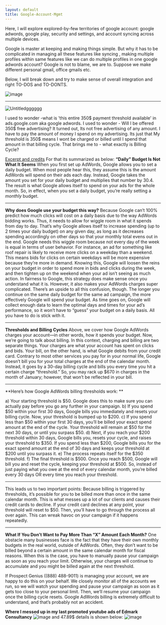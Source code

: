 ```yaml
---
layout: default
title: Google-Account-Mgmt
---
```


Here, I will explore explored-by-few territories of google account: google adwords, google play, security and settings, and account syncing across multiple devices.

Google is master at keeping and making things simple. But why it has to be complicated in managing all these features like syncing , making multiple profiles within same features like we can do multiple profiles in one google adwords account?
Google is not to blame, we are to. Suppose we make different personal gmail, office gmails etc.

Below, I will break down and try to make sense of overall integration and right TO-DOS and TO-DONTS.

![image](https://user-images.githubusercontent.com/11883023/152491914-ae798da1-18d6-484e-8113-fc2669e77edf.png)

---
![Untitledgggggg](https://user-images.githubusercontent.com/11883023/152497103-33b8f770-790d-40aa-9445-5e35788ece6f.png)

I used to wonder -what is 'this entire 350$ payment threshold available' in ads.google.com aka google adwords. 
I used to wonder - Will I be offered 350$ free advertising?
It turned out, Its not free advertising of any amount. 
I have to pay the amount of money I spend on my advertising.
Its just that My threshold is 350$ means I wont be charged or billed until I spend that amount in that billing cycle.
That brings me to - what exactly is Billing Cycle?

[Excerpt and credits](https://www.prospectgenius.com/blog/google-adwords-billing/)
For that its summarized as below:
**“Daily” Budget Is Not What It Seems**
  When you first set up AdWords, Google allows you to set a daily budget. When most people hear this, they assume this is the amount AdWords will spend on their ads each day. Instead, Google takes the amount you set for your daily budget and multiplies that number by 30.4. The result is what Google allows itself to spend on your ads for the whole month. So, in effect, when you set a daily budget, you’re really setting a *monthly* budget.

---
**Why does Google use your budget this way?**
  Because Google can’t 100% predict how much clicks will cost on a daily basis due to the way AdWords bidding works. Thus, it needs to allow for wiggle room in what it spends from day to day. That’s why Google allows itself to increase spending (up to 2 times your daily budget) on any given day, as long as it decreases spending accordingly on other days so that your monthly total evens out in the end. Google needs this wiggle room because not every day of the week is equal in terms of user behavior. For instance, an ad for something like roof repair is likely to receive more clicks on a weekday than a weekend. This means bids for clicks on certain weekdays will be more expensive because they’re more in demand. Knowing this, Google will loosen the reins on your budget in order to spend more in bids and clicks during the week, and then tighten up on the weekend when your ad isn’t seeing as much action. In fairness to Google, this strategy does make sense once you understand what it is. However, it also makes your AdWords charges super complicated. There’s an upside to all this confusion, though. The longer you continue on the same daily budget for the same ad campaign, the more effectively Google will spend your budget. As time goes on, Google will collect enough data to learn the optimal days and times for your ad’s performance, so it won’t have to “guess” your budget on a daily basis. All you have to do is stick with it.

---
**Thresholds and Billing Cycles**
Above, we cover how Google AdWords charges your account—in other words, how it spends your budget. 
Now, we’re going to talk about billing. In this context, charging and billing are two separate things. Your charges are what your account has spent on clicks and bids. Your bill, on the other hand, is what Google debits from your credit card. Contrary to most other services you pay for in your normal life, Google doesn’t bill you for your total charges at the end of the calendar month. Instead, it goes by a 30-day billing cycle and bills you every time you hit a certain charge “threshold.” So, you may rack up $670 in charges in the month of January; however, that won’t be reflected in your bill.

---
**Here’s how Google AdWords billing thresholds work: **

a)  Your starting threshold is $50. Google does this to make sure you can actually pay before you go any further in your campaign.
b)  If you spend $50 within your first 30 days, Google bills you immediately and resets your billing cycle. Now, your threshold is bumped up to $200.
c)  If you spend less than $50 within your first 30 days, you’ll be billed your exact spend amount at the end of the cycle. Your threshold will remain at $50 for the next 30 days, or until you surpass $50.
d)  Next, if you reach your $200 threshold within 30 days, Google bills you, resets your cycle, and raises your threshold to $350. If you spend less than $200, Google bills you for the exact spend amount at the end of 30 days and keeps your threshold at $200 until you surpass it.
e)  The process repeats itself for the $350 threshold.
f)  The final threshold is $500. Once you reach $500, Google will bill you and reset the cycle, keeping your threshold at $500.
So, instead of just paying what you owe at the end of every calendar month, you’re billed every 30 days OR every time you reach your threshold. 

---
This leads us to two important points:
Because billing is triggered by thresholds, it’s possible for you to be billed more than once in the same calendar month. This is what messes up a lot of our clients and causes their credit cards to decline.
If your credit card declines at any point, your threshold will reset to $50. Then, you’ll have to go through the process all over again. This can wreak havoc on your campaign if it happens repeatedly.

---
**What If You Don’t Want to Pay More Than “X” Amount Each Month?**
One obstacle many businesses face is the fact that they have their own monthly budgets in the real world, outside of AdWords. Often, they don’t want to be billed beyond a certain amount in the same calendar month for fiscal reasons. When this is the case, you have to manually pause your campaign as soon as you reach your limit. Otherwise, your charges will continue to accumulate and you might be billed again at the next threshold. 

If Prospect Genius ((888) 488-9011) is managing your account, we are happy to do this on your behalf. We closely monitor all of the accounts we run, so we will watch your spending and pause your campaign as soon as it gets too close to your personal limit. Then, we’ll resume your campaign once the billing cycle resets. Google AdWords billing is extremely difficult to understand, and that’s probably not an accident. 

**Where I messed up in my last promoted youtube ads of Edmark Consultancy**
![image](https://user-images.githubusercontent.com/11883023/152506156-d8aca02b-c3fc-4717-a820-c05fc91b8135.png)
and 47.89$ details is shown below: 
![image](https://user-images.githubusercontent.com/11883023/152321693-36455500-b7d8-4d8a-8711-cdc2eeae9824.png)
